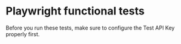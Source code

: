 # Playwright functional tests

Before you run these tests, make sure to configure the Test API Key properly first.
